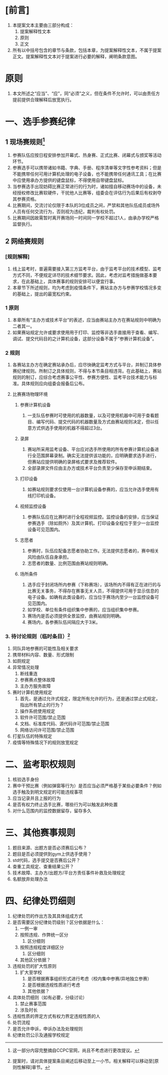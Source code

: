 # [前言]
1. 本提案文本主要由三部分构成：
   1. 提案解释性文本
   2. 原则
   3. 正文
2. 所有以中括号包含的章节与条款，包括本章，为提案解释性文本，不属于提案正文。提案解释性文本对于提案进行必要的解释，阐明条款意图。

# 原则
1. 本文所述之“应当”、“应”，同“必须”之义，但在条件不允许时，可以由责任方提前提供合理解释后放宽执行。


# 一、选手参赛纪律

## 1 现场赛规则[^1]
[^1]: 这一部分内容完整摘自CCPC官网，尚且不考虑进行更改提议。

1. 参赛队伍应按日程安排参加开幕式、热身赛、正式比赛、闭幕式与颁奖等活动环节。
2. 参赛选手可以携带诸如书籍、字典、手册、程序清单等文字性参考资料；但是不能携带任何可用计算机处理的电子设备，也不能携带任何通讯工具；在比赛中应使用承办方提供的键盘鼠标，不得使用自带键盘鼠标。
3. 当参赛选手出现妨碍比赛正常进行的行为时，诸如擅自移动赛场中的设备，未经授权修改比赛软硬件，干扰他人比赛等，组委会在评估行为后果后有权剥夺其参赛资格。
4. 比赛期间，交流讨论仅限于本队的3位成员之间，严禁和其他队伍成员或场外人员有任何交流行为，否则视为违纪，裁判有权处罚。
5. 比赛期间因故需暂时离开赛场同一时间同一学校不超过1人，由承办学校严格监督执行。

## 2 网络赛规则

### [规则解释]
1. 线上监考时，普遍需要接入第三方监考平台，由于监考平台的技术模型、监考方式不同，不便规定详尽的技术细节要求。因此，考虑对监考措施做基本要求，在此基础上，具体赛事的规则安排可以便宜行事。
2. 本章节下所述规则，均为考虑到疫情条件下，赛站主办方与参赛学校情况多变的基础上，提出的最宽松约束。


### 1 原则
1. 本章所有“主办方或技术平台”的表述，应当由赛站主办方在赛站规则中明确为二者其一。
2. 如果赛站规定允许或要求使用用于打印、监控等非选手直接用于查看、编写、调试、提交代码目的之计算机设备，这部分设备不属于“参赛计算机设备”。


### 2 规则
1. 各赛站主办方在确定赛站承办后，应尽快确定监考方式与平台，并制订具体参赛纪律规则。所制订之具体规则，不得与本节条目相违背。在此基础上，赛站规则的制订，应综合考虑赛事公平性、参赛方便性、监考平台技术能力与标准。具体规则应向组委会报备后公布。


2. 比赛赛场物理环境
   1. 参赛计算机设备
      
      1. 一支队伍参赛时可使用的机器数量，以及可使用机器中可用于查看题目、编写代码、提交代码的机器数量及方式由赛站规则决定，但以任意方式供选手使用的机器不得超过3台。

   2. 录屏

      1. 赛站所采用监考设备、平台应对选手所使用的所有参赛计算机设备进行全范围屏幕录制。确实无法提供该功能的，应明确要求选手进行，但赛站应提供明确的录屏格式要求及推荐软件。
      2. 全部录屏文件应由主办方或技术平台负责至少保存至申诉期结束。


   3. 打印设备

      1. 如赛站规则要求仅使用一台计算机设备参赛的，应当允许选手使用有线打印机设备。


   4. 视频监控设备

      1. 参赛队伍应在比赛时进行全程视频监控。监控设备的安排，应当保证参赛选手（除如厕外）及其计算机、打印设备全程位于至少一台监控设备可见范围内。


   5. 志愿者

      1. 参赛时，队伍应配备志愿者协助工作。无法提供志愿者的，赛中相关风险由队伍自身承担。
      2. 志愿者的数量、比例范围由赛站规则明确。


   6. 场所条件

      1. 选手应于封闭场所内参赛（下称赛场），该场所内不得有正在进行的与比赛无关事务，不得存在赛事无关人员，不得提供可用于显示信息的电子设备。如确有此类设备的，应当位于赛场内至少一台监控设备可见范围内。
      2. 如学校、单位有条件组织集中参赛的，应当组织集中参赛。
      3. 赛场内是否必须提供全景监控，由赛站规则明确。
      4. 赛场内，各参赛队伍间隔应大于3米。



### 3. 待讨论规则（临时条目）[^2]

[^2]: 提案时，请对具体提案条目阐述后移动至上一小节。相关解释可以移动至[原则性解释]章节。

1. 同队异地参赛的可能性及相关要求
2. 携带材料内容、数量、形式限制
3. 如厕规定
4. 异常情况处理
   1. 断线重连
   2. 参赛赛点整体故障
   3. 主办方服务故障
5. 赛时计算机使用规定
   1. 首先，是通过允许式规定，限定所有允许的行为，还是通过禁止式规定，指出所有禁止的行为？
   2. 操作系统使用规定
   3. 软件许可范围/禁止范围
   4. 文档、标准库代码、源代码许可范围/禁止范围
   5. 网络访问许可范围/禁止范围
6. 打星队伍的特殊规定
7. 疫情等特殊情况下的规则放宽规定


# 二、监考职权规则
1. 核验选手身份
2. 赛中干预比赛（例如弹窗等行为）是否应当必须严格基于某些必要条件？例如选手触及到明文规定的可能违规事项
3. 应当记录并且上报的行为
4. 是否有权力终止选手比赛，哪些行为可以触发此种处置
5. 对什么范围内的监控数据留存，留存多久


# 三、其他赛事规则
1. 题目来源、出题方是否必须赛后公布？
2. 题目是否必须提供到gym上供选手使用？
3. std代码，选手提交是否赛后公开？
4. 查重工具规定、查重结果公开？
5. 技术故障、主办方/出题方/平台方责任事件补救及处理规定
6. 名额放弃处理办法


# 四、纪律处罚细则
1. 纪律处罚的作出方及其具体组成方式
2. 是否需要区分纪律处罚级别？区分依据是什么：
   1. 一例一审
   2. 按照违规、作弊统一区分
      1. 区分细则
   3. 按照违规程度详细区分
      1. 区分细则
   4. 其他区分依据？
3. 违规处罚的扩大性原则
   1. 扩大至学校
      1. 是否根据赛事组织形式进行考虑（校内集中参赛/异地独立参赛）
      2. 是否根据违规性质进行考虑
      3. 其他依据？
4. 具体处罚细则（如有必要，分级讨论）
   1. 禁止赛事范围
   2. 涉及时长
5. 违规性质的界定方式有权力界定违规性质的人
6. 处罚流程
7. 是否允许申诉，申诉办法及处理规则
8. 纪律处罚公示及通报学校规定
